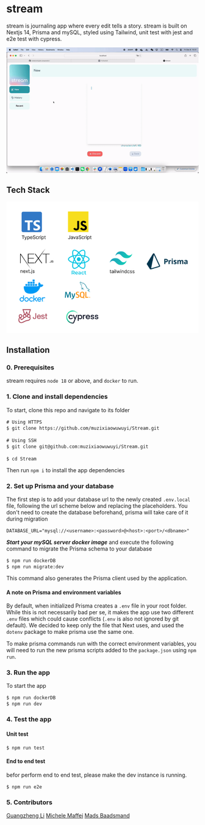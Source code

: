 # stream

stream is journaling app where every edit tells a story.
stream is built on Nextjs 14, Prisma and mySQL, styled using Tailwind, unit test with jest and e2e test with cypress.

![Stream intro](https://github.com/muzixiaowuwuyi/Stream/blob/main/assets/stream.gif)

## Tech Stack

![Stream tech stack](https://github.com/muzixiaowuwuyi/Stream/blob/main/assets/Tech-Stack.jpg)

## Installation

### 0. Prerequisites

stream requires `node 18` or above, and `docker` to run.

### 1. Clone and install dependencies

To start, clone this repo and navigate to its folder

```
# Using HTTPS
$ git clone https://github.com/muzixiaowuwuyi/Stream.git

# Using SSH
$ git clone git@github.com:muzixiaowuwuyi/Stream.git

$ cd Stream
```

Then run `npm i` to install the app dependencies

### 2. Set up Prisma and your database

The first step is to add your database url to the newly created `.env.local` file, following the url scheme below and replacing the placeholders. You don't need to create the database beforehand, prisma will take care of it during migration

```
DATABASE_URL="mysql://<username>:<password>@<host>:<port>/<dbname>"
```

**_Start your mySQL server docker image_** and execute the following command to migrate the Prisma schema to your database

```
$ npm run dockerDB
$ npm run migrate:dev
```

This command also generates the Prisma client used by the application.

#### A note on Prisma and environment variables

By default, when initialized Prisma creates a `.env` file in your root folder. While this is not necessarily bad per se, it makes the app use two different `.env` files which could cause conflicts (`.env` is also not ignored by git default). We decided to keep only the file that Next uses, and used the `dotenv` package to make prisma use the same one.

To make prisma commands run with the correct environment variables, you will need to run the new prisma scripts added to the `package.json` using `npm run`.

### 3. Run the app

To start the app

```
$ npm run dockerDB
$ npm run dev
```

### 4. Test the app

#### Unit test

```
$ npm run test
```

#### End to end test

befor perform end to end test, please make the dev instance is running.

```
$ npm run e2e
```

### 5. Contributors

[Guangzheng Li](https://github.com/muzixiaowuwuyi)
[Michele Maffei](https://github.com/itzMaffi)
[Mads Baadsmand](https://github.com/MadsPB)
